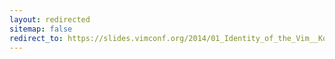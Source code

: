 ```yaml
---
layout: redirected
sitemap: false
redirect_to: https://slides.vimconf.org/2014/01_Identity_of_the_Vim__KoRoN.pdf
---
```

